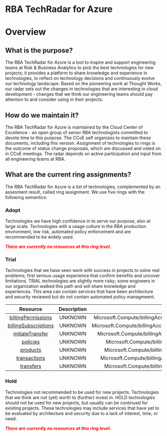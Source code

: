
RBA TechRadar for Azure
=======================

# Overview

## What is the purpose?


The RBA TechRadar for Azure is a tool to inspire and support engineering teams at Risk & Business Analytics to pick the best technologies for new projects; it provides a platform to share knowledge and experience in technologies, to reflect on technology decisions and continuously evolve our technology landscape.  Based on the pioneering work at Thought Works, our radar sets out the changes in technologies that are interesting in cloud development - changes that we think our engineering teams should pay attention to and consider using in their projects.
## How do we maintain it?


The RBA TechRadar for Azure is maintained by the Cloud Center of Excellence - an open group of senior RBA technologists committed to devote time to this purpose.  The CCoE self organizes to maintain these documents, including this version.  Assignment of technologies to rings is the outcome of status change proposals, which are discussed and voted on in CCoE meetings.  The radar depends on active participation and input from all engineering teams at RBA.
## What are the current ring assignments?


The RBA TechRadar for Azure is a list of technologies, complemented by an assesment result, called ring assignment.  We use five rings with the following semantics:
### Adopt


Technologies we have high confidence in to serve our purpose, also at large scale.  Technologies with a usage culture in the RBA production environment, low risk, automated policy enforcement and are recommended to be widely used.  
  
***<font color="red"> There are currently no resources at this ring level. </font>***
### Trial


Technologies that we have seen work with success in projects to solve real problems;  first serious usage experience that confirm benefits and uncover limitations.  TRIAL technologies are slightly more risky; some engineers in our organization walked this path and will share knowledge and experiences.  This area can contain services that have been architecture and security reviewed but do not contain automated policy managmeent.  

|Resource|Description|Path|Status|
| :---: | :---: | :---: | :---: |
|[billingPermissions](https://github.com/openrba/python-azure-techradar/blob/master/Microsoft.Compute/billingAccounts/customers/billingPermissions/README.md)|UNKNOWN|Microsoft.Compute/billingAccounts/customers/billingPermissions|TRIAL|
|[billingSubscriptions](https://github.com/openrba/python-azure-techradar/blob/master/Microsoft.Compute/billingAccounts/customers/billingSubscriptions/README.md)|UNKNOWN|Microsoft.Compute/billingAccounts/customers/billingSubscriptions|TRIAL|
|[initiateTransfer](https://github.com/openrba/python-azure-techradar/blob/master/Microsoft.Compute/billingAccounts/customers/initiateTransfer/README.md)|UNKNOWN|Microsoft.Compute/billingAccounts/customers/initiateTransfer|TRIAL|
|[policies](https://github.com/openrba/python-azure-techradar/blob/master/Microsoft.Compute/billingAccounts/customers/policies/README.md)|UNKNOWN|Microsoft.Compute/billingAccounts/customers/policies|TRIAL|
|[products](https://github.com/openrba/python-azure-techradar/blob/master/Microsoft.Compute/billingAccounts/customers/products/README.md)|UNKNOWN|Microsoft.Compute/billingAccounts/customers/products|TRIAL|
|[transactions](https://github.com/openrba/python-azure-techradar/blob/master/Microsoft.Compute/billingAccounts/customers/transactions/README.md)|UNKNOWN|Microsoft.Compute/billingAccounts/customers/transactions|TRIAL|
|[transfers](https://github.com/openrba/python-azure-techradar/blob/master/Microsoft.Compute/billingAccounts/customers/transfers/README.md)|UNKNOWN|Microsoft.Compute/billingAccounts/customers/transfers|TRIAL|

### Hold


Technologies not recommended to be used for new projects. Technologies that we think are not (yet) worth to (further) invest in.  HOLD technologies should not be used for new projects, but usually can be continued for existing projects.  These technologies may include services that have yet to be evaluated by architecture and security due to a lack of interest, time, or need.  
  
***<font color="red"> There are currently no resources at this ring level. </font>***